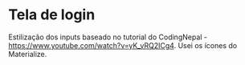# Tela de login
Estilização dos inputs baseado no tutorial do CodingNepal - https://www.youtube.com/watch?v=yK_vRQ2ICg4.
Usei os ícones do Materialize. 
